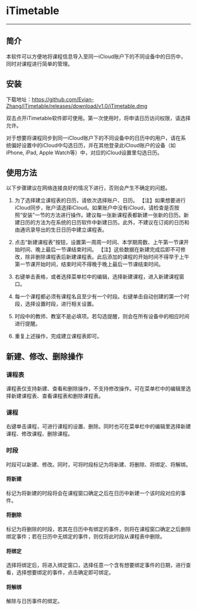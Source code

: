 # iTimetable
----

## 简介

本软件可以方便地将课程信息导入至同一iCloud账户下的不同设备中的日历中，同时对课程进行简单的管理。

## 安装

下载地址：https://github.com/Evian-Zhang/iTimetable/releases/download/v1.0/iTimetable.dmg

双击点开iTimetable软件即可使用。第一次使用时，将申请日历访问权限，请选择允许。

对于想要将课程同步到同一iCloud账户下的不同设备中的日历中的用户，请在系统偏好设置中的iCloud中勾选日历，并在其他登录此iCloud账户的设备（如iPhone, iPad, Apple Watch等）中，对应的iCloud设置里勾选日历。

## 使用方法

以下步骤建议在网络连接良好的情况下进行，否则会产生不确定的问题。

  1. 为了选择建立课程表的日历，请依次选择账户、日历。
    【注】如果想要进行iCloud同步，账户请选择iCloud。如果账户中没有iCloud，请检查是否按照“安装”一节的方法进行操作。建议每一张新课程表都新建一张新的日历。新建日历的方法为在系统的日历软件中新建日历。此外，不建议在订阅的日历和由通讯录导出的生日日历中建立课程表。

  2. 点击“新建课程表”按钮，设置第一周周一时间、本学期周数、上午第一节课开始时间、晚上最后一节课结束时间。
    【注】这些数据在新建完成后即不可修改，除非删除课程表后新建课程表。此后添加的课程的开始时间不得早于上午第一节课开始时间，结束时间不得晚于晚上最后一节课结束时间。

  3. 右键单击表格，或者选择菜单栏中的编辑，选择新建课程，进入新建课程窗口。

  4. 每一个课程都必须有课程名且至少有一个时段。右键单击自动创建的第一个时段，选择设置时段，进行相关设置。

  5. 时段中的教师、教室不是必填项。若勾选提醒，则会在所有设备中的相应时间进行提醒。

  6. 重复上述操作，完成建立课程表即可。

## 新建、修改、删除操作

### 课程表

课程表仅支持新建、查看和删除操作，不支持修改操作。可在菜单栏中的编辑里选择新建课程表、查看课程表和删除课程表。

### 课程

右键单击课程，可进行课程的设置、删除。同时也可在菜单栏中的编辑里选择新建课程、修改课程、删除课程。

### 时段

时段可以新建、修改。同时，可将时段标记为将新建、将删除、将绑定、将解绑。

#### 将新建

标记为将新建的时段将会在课程窗口确定之后在日历中新建一个该时段对应的事件。

#### 将删除

标记为将删除的时段，若其在日历中有绑定的事件，则将在课程窗口确定之后删除绑定事件；若在日历中无绑定的事件，则仅将此时段从课程表中删除。

#### 将绑定

选择将绑定后，将进入绑定窗口，选择任意一个含有想要绑定事件的日期，进行查看，选择想要绑定的事件，点击确定即可绑定。

#### 将解绑

解除与日历事件的绑定。